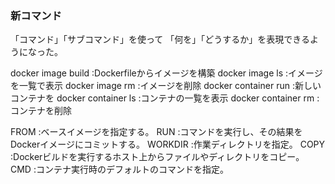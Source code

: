 ### 新コマンド
「コマンド」「サブコマンド」を使って
「何を」「どうするか」を表現できるようになった。

docker image build   :Dockerfileからイメージを構築
docker image ls			 :イメージを一覧で表示
docker image rm			 :イメージを削除
docker container run :新しいコンテナを
docker container ls  :コンテナの一覧を表示
docker container rm  :コンテナを削除


FROM    :ベースイメージを指定する。
RUN			:コマンドを実行し、その結果をDockerイメージにコミットする。
WORKDIR :作業ディレクトリを指定。
COPY    :Dockerビルドを実行するホスト上からファイルやディレクトリをコピー。
CMD     :コンテナ実行時のデフォルトのコマンドを指定。
